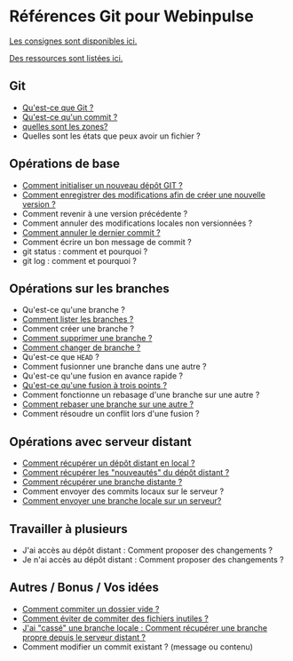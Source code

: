 # Références Git pour Webinpulse

[Les consignes sont disponibles ici.](consignes.md)

[Des ressources sont listées ici.](ressources.md)

## Git

* [Qu'est-ce que Git ?](git/git.md)
* [Qu'est-ce qu'un commit ?](git/reponse_commit.md)
* [quelles sont les zones?](git/reponse_zones.md)
* Quelles sont les états que peux avoir un fichier ?

## Opérations de base

* [Comment initialiser un nouveau dépôt GIT ?](base/init_new_depot_git.md)
* [Comment enregistrer des modifications afin de créer une nouvelle version ?](/base/enregistrer_des_modifications.md)
* Comment revenir à une version précédente ?
* Comment annuler des modifications locales non versionnées ?
* [Comment annuler le dernier commit ?](base/annuler_dernier_commit.md)
* Comment écrire un bon message de commit ?
* git status : comment et pourquoi ?
* git log : comment et pourquoi ?

## Opérations sur les branches

* Qu'est-ce qu'une branche ?
* [Comment lister les branches ?](branches/lister_les_branches.md)
* Comment créer une branche ?
* [Comment supprimer une branche ?](branches/suppression_branche.md)
* [Comment changer de branche ?](branches/changer_de_branche.md)
* Qu'est-ce que `HEAD` ?
* Comment fusionner une branche dans une autre ?
* Qu'est-ce qu'une fusion en avance rapide ?
* [Qu'est-ce qu'une fusion à trois points ?](branches/fusion_3_points.md)
* Comment fonctionne un rebasage d'une branche sur une autre ?
* [Comment rebaser une branche sur une autre ?](branches/rebaser_une_branche.md)
* Comment résoudre un conflit lors d'une fusion ?

## Opérations avec serveur distant

* [Comment récupérer un dépôt distant en local ?](recuperer_une_branche_distante.md)
* [Comment récupérer les "nouveautés" du dépôt distant ?](recuperer_depot_distant_en_local.md)
* [Comment récupérer une branche distante ?](depot_distant_changements.md)
* Comment envoyer des commits locaux sur le serveur ?
* [Comment envoyer une branche locale sur un serveur?](serveur_distant/send_branch_to_server.md)



## Travailler à plusieurs

* J'ai accès au dépôt distant : Comment proposer des changements ?
* Je n'ai accès au dépôt distant : Comment proposer des changements ?

## Autres / Bonus / Vos idées

* [Comment commiter un dossier vide ?](autres/commiter_dossier_vide.md)
* [Comment éviter de commiter des fichiers inutiles ?](comment_eviter_de_commiter_des_fichiers_inutiles.md)
* [J'ai "cassé" une branche locale : Comment récupérer une branche propre depuis le serveur distant ?](recup_branch.md)
* Comment modifier un commit existant ? (message ou contenu)
